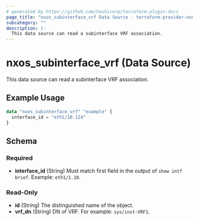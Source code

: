 ```yaml
---
# generated by https://github.com/hashicorp/terraform-plugin-docs
page_title: "nxos_subinterface_vrf Data Source - terraform-provider-nxos"
subcategory: ""
description: |-
  This data source can read a subinterface VRF association.
---
```


# nxos_subinterface_vrf (Data Source)

This data source can read a subinterface VRF association.

## Example Usage

```terraform
data "nxos_subinterface_vrf" "example" {
  interface_id = "eth1/10.124"
}
```

<!-- schema generated by tfplugindocs -->
## Schema

### Required

- **interface_id** (String) Must match first field in the output of `show intf brief`. Example: `eth1/1.10`.

### Read-Only

- **id** (String) The distinguished name of the object.
- **vrf_dn** (String) DN of VRF. For example: `sys/inst-VRF1`.


